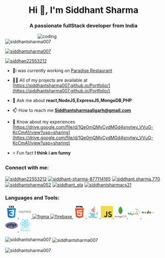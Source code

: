 <h1 align="center">Hi 👋, I'm Siddhant Sharma</h1>
<h3 align="center">A passionate fullStack developer from India</h3>
<img align="right" alt="coding" width="400" src="https://camo.githubusercontent.com/cae12fddd9d6982901d82580bdf321d81fb299141098ca1c2d4891870827bf17/68747470733a2f2f6d69726f2e6d656469756d2e636f6d2f6d61782f313336302f302a37513379765349765f7430696f4a2d5a2e676966">

<p align="left"> <img src="https://komarev.com/ghpvc/?username=siddhantsharma007&label=Profile%20views&color=0e75b6&style=flat" alt="siddhantsharma007" /> </p>

<p align="left"> <a href="https://github.com/ryo-ma/github-profile-trophy"><img src="https://github-profile-trophy.vercel.app/?username=siddhantsharma007" alt="siddhantsharma007" /></a> </p>

<p align="left"> <a href="https://twitter.com/siddhan22553212" target="blank"><img src="https://img.shields.io/twitter/follow/siddhan22553212?logo=twitter&style=for-the-badge" alt="siddhan22553212" /></a> </p>

- 🔭i was currently working on [Paradise Restaurant](https://github.com/siddhantSharma007/Paradise-Restaurant)

- 👨‍💻 All of my projects are available at [https://siddhantsharma007.github.io/Portfolio/](https://siddhantsharma007.github.io/Portfolio/)

- 💬 Ask me about **react,NodeJS,ExpressJS,MongoDB,PHP**

- 📫 How to reach me **Siddhantsharmaaligarh@gmail.com**

- 📄 Know about my experiences [https://drive.google.com/file/d/1Qe0mQMyCydMGd4snvtwv_VVuG-KcCmA1/view?usp=sharing](https://drive.google.com/file/d/1Qe0mQMyCydMGd4snvtwv_VVuG-KcCmA1/view?usp=sharing)

- ⚡ Fun fact **I think i am funny**

<h3 align="left">Connect with me:</h3>
<p align="left">
<a href="https://twitter.com/siddhan22553212" target="blank"><img align="center" src="https://raw.githubusercontent.com/rahuldkjain/github-profile-readme-generator/master/src/images/icons/Social/twitter.svg" alt="siddhan22553212" height="30" width="40" /></a>
<a href="https://linkedin.com/in/siddhant-sharma-877114165" target="blank"><img align="center" src="https://raw.githubusercontent.com/rahuldkjain/github-profile-readme-generator/master/src/images/icons/Social/linked-in-alt.svg" alt="siddhant-sharma-877114165" height="30" width="40" /></a>
<a href="https://fb.com/siddhant.sharma.770" target="blank"><img align="center" src="https://raw.githubusercontent.com/rahuldkjain/github-profile-readme-generator/master/src/images/icons/Social/facebook.svg" alt="siddhant.sharma.770" height="30" width="40" /></a>
<a href="https://instagram.com/siddhantsharma052" target="blank"><img align="center" src="https://raw.githubusercontent.com/rahuldkjain/github-profile-readme-generator/master/src/images/icons/Social/instagram.svg" alt="siddhantsharma052" height="30" width="40" /></a>
<a href="https://www.leetcode.com/siddhant_gla" target="blank"><img align="center" src="https://raw.githubusercontent.com/rahuldkjain/github-profile-readme-generator/master/src/images/icons/Social/leet-code.svg" alt="siddhant_gla" height="30" width="40" /></a>
<a href="https://auth.geeksforgeeks.org/user/siddhantsharmacs21" target="blank"><img align="center" src="https://raw.githubusercontent.com/rahuldkjain/github-profile-readme-generator/master/src/images/icons/Social/geeks-for-geeks.svg" alt="siddhantsharmacs21" height="30" width="40" /></a>
</p>

<h3 align="left">Languages and Tools:</h3>
<p align="left"> <a href="https://www.w3schools.com/css/" target="_blank" rel="noreferrer"> <img src="https://raw.githubusercontent.com/devicons/devicon/master/icons/css3/css3-original-wordmark.svg" alt="css3" width="40" height="40"/> </a> <a href="https://expressjs.com" target="_blank" rel="noreferrer"> <img src="https://raw.githubusercontent.com/devicons/devicon/master/icons/express/express-original-wordmark.svg" alt="express" width="40" height="40"/> </a> <a href="https://www.figma.com/" target="_blank" rel="noreferrer"> <img src="https://www.vectorlogo.zone/logos/figma/figma-icon.svg" alt="figma" width="40" height="40"/> </a> <a href="https://firebase.google.com/" target="_blank" rel="noreferrer"> <img src="https://www.vectorlogo.zone/logos/firebase/firebase-icon.svg" alt="firebase" width="40" height="40"/> </a> <a href="https://www.w3.org/html/" target="_blank" rel="noreferrer"> <img src="https://raw.githubusercontent.com/devicons/devicon/master/icons/html5/html5-original-wordmark.svg" alt="html5" width="40" height="40"/> </a> <a href="https://www.java.com" target="_blank" rel="noreferrer"> <img src="https://raw.githubusercontent.com/devicons/devicon/master/icons/java/java-original.svg" alt="java" width="40" height="40"/> </a> <a href="https://developer.mozilla.org/en-US/docs/Web/JavaScript" target="_blank" rel="noreferrer"> <img src="https://raw.githubusercontent.com/devicons/devicon/master/icons/javascript/javascript-original.svg" alt="javascript" width="40" height="40"/> </a> <a href="https://www.mongodb.com/" target="_blank" rel="noreferrer"> <img src="https://raw.githubusercontent.com/devicons/devicon/master/icons/mongodb/mongodb-original-wordmark.svg" alt="mongodb" width="40" height="40"/> </a> <a href="https://www.mysql.com/" target="_blank" rel="noreferrer"> <img src="https://raw.githubusercontent.com/devicons/devicon/master/icons/mysql/mysql-original-wordmark.svg" alt="mysql" width="40" height="40"/> </a> <a href="https://nodejs.org" target="_blank" rel="noreferrer"> <img src="https://raw.githubusercontent.com/devicons/devicon/master/icons/nodejs/nodejs-original-wordmark.svg" alt="nodejs" width="40" height="40"/> </a> <a href="https://www.php.net" target="_blank" rel="noreferrer"> <img src="https://raw.githubusercontent.com/devicons/devicon/master/icons/php/php-original.svg" alt="php" width="40" height="40"/> </a> <a href="https://reactjs.org/" target="_blank" rel="noreferrer"> <img src="https://raw.githubusercontent.com/devicons/devicon/master/icons/react/react-original-wordmark.svg" alt="react" width="40" height="40"/> </a> </p>

<p><img align="left" src="https://github-readme-stats.vercel.app/api/top-langs?username=siddhantsharma007&show_icons=true&locale=en&layout=compact" alt="siddhantsharma007" /></p>

<p>&nbsp;<img align="center" src="https://github-readme-stats.vercel.app/api?username=siddhantsharma007&show_icons=true&locale=en" alt="siddhantsharma007" /></p>

<p><img align="center" src="https://github-readme-streak-stats.herokuapp.com/?user=siddhantsharma007&" alt="siddhantsharma007" /></p>

